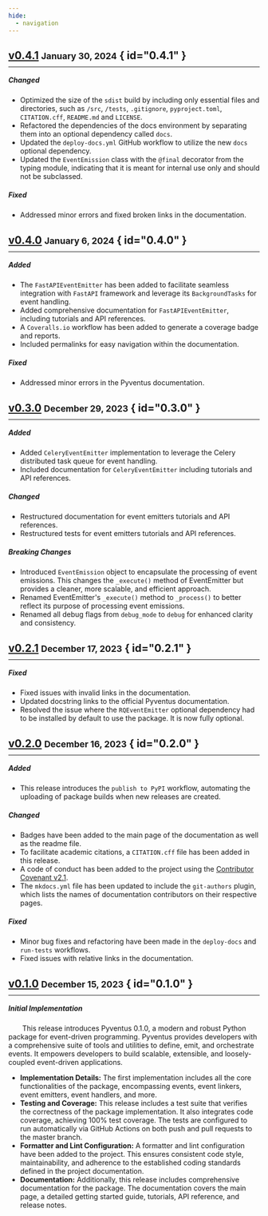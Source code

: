 ```yaml
---
hide:
  - navigation
---
```


<style>
	.divider {
		margin-top: -0.5em !important;
		margin-bottom: -0.2em !important;
	}
</style>

[//]: # (--------------------------------------------------------------------------------------------------------------)

## [v0.4.1](https://github.com/mdapena/pyventus/releases/tag/0.4.1) <small>January 30, 2024</small> { id="0.4.1" }

<hr class="divider">

##### Changed

- Optimized the size of the `sdist` build by including only essential files and directories, such as `/src`, `/tests`,
  `.gitignore`, `pyproject.toml`, `CITATION.cff`, `README.md` and `LICENSE`.
- Refactored the dependencies of the docs environment by separating them into an optional dependency called `docs`.
- Updated the `deploy-docs.yml` GitHub workflow to utilize the new `docs` optional dependency.
- Updated the `EventEmission` class with the `@final` decorator from the typing module, indicating that it is meant for
  internal use only and should not be subclassed.

##### Fixed

- Addressed minor errors and fixed broken links in the documentation.

[//]: # (--------------------------------------------------------------------------------------------------------------)

## [v0.4.0](https://github.com/mdapena/pyventus/releases/tag/0.4.0) <small>January 6, 2024</small> { id="0.4.0" }

<hr class="divider">

##### Added

- The `FastAPIEventEmitter` has been added to facilitate seamless integration with `FastAPI` framework and leverage its
  `BackgroundTasks` for event handling.
- Added comprehensive documentation for `FastAPIEventEmitter`, including tutorials and API references.
- A `Coveralls.io` workflow has been added to generate a coverage badge and reports.
- Included permalinks for easy navigation within the documentation.

##### Fixed

- Addressed minor errors in the Pyventus documentation.

[//]: # (--------------------------------------------------------------------------------------------------------------)

## [v0.3.0](https://github.com/mdapena/pyventus/releases/tag/0.3.0) <small>December 29, 2023</small> { id="0.3.0" }

<hr class="divider">

##### Added

- Added `CeleryEventEmitter` implementation to leverage the Celery distributed task queue for event handling.
- Included documentation for `CeleryEventEmitter` including tutorials and API references.

##### Changed

- Restructured documentation for event emitters tutorials and API references.
- Restructured tests for event emitters tutorials and API references.

##### Breaking Changes

- Introduced `EventEmission` object to encapsulate the processing of event emissions. This changes the `_execute()`
  method of EventEmitter but provides a cleaner, more scalable, and efficient approach.
- Renamed EventEmitter's `_execute()` method to `_process()` to better reflect its purpose of processing event
  emissions.
- Renamed all debug flags from `debug_mode` to `debug` for enhanced clarity and consistency.

[//]: # (--------------------------------------------------------------------------------------------------------------)

## [v0.2.1](https://github.com/mdapena/pyventus/releases/tag/0.2.1) <small>December 17, 2023</small> { id="0.2.1" }

<hr class="divider">

##### Fixed

- Fixed issues with invalid links in the documentation.
- Updated docstring links to the official Pyventus documentation.
- Resolved the issue where the `RQEventEmitter` optional dependency had to be installed by default to use the package.
  It is now fully optional.

[//]: # (--------------------------------------------------------------------------------------------------------------)

## [v0.2.0](https://github.com/mdapena/pyventus/releases/tag/0.2.0) <small>December 16, 2023</small> { id="0.2.0" }

<hr class="divider">

##### Added

- This release introduces the `publish to PyPI` workflow, automating the uploading of package builds
  when new releases are created.

##### Changed

- Badges have been added to the main page of the documentation as well as the readme file.
- To facilitate academic citations, a `CITATION.cff` file has been added in this release.
- A code of conduct has been added to the project using
  the [Contributor Covenant v2.1](https://www.contributor-covenant.org/version/2/1/code_of_conduct/).
- The `mkdocs.yml` file has been updated to include the `git-authors` plugin, which lists the names of documentation
  contributors on their respective pages.

##### Fixed

- Minor bug fixes and refactoring have been made in the `deploy-docs` and `run-tests` workflows.
- Fixed issues with relative links in the documentation.

[//]: # (--------------------------------------------------------------------------------------------------------------)

## [v0.1.0](https://github.com/mdapena/pyventus/releases/tag/0.1.0) <small>December 15, 2023</small> { id="0.1.0" }

<hr class="divider">

##### Initial Implementation

&emsp;&emsp;This release introduces Pyventus 0.1.0, a modern and robust Python package for event-driven programming.
Pyventus provides developers with a comprehensive suite of tools and utilities to define, emit, and orchestrate events.
It empowers developers to build scalable, extensible, and loosely-coupled event-driven applications.

- **Implementation Details:** The first implementation includes all the core functionalities of the package,
  encompassing events, event linkers, event emitters, event handlers, and more.
- **Testing and Coverage:** This release includes a test suite that verifies the correctness of the package
  implementation. It also integrates code coverage, achieving 100% test coverage. The tests are configured to run
  automatically via GitHub Actions on both push and pull requests to the master branch.
- **Formatter and Lint Configuration:** A formatter and lint configuration have been added to the project. This ensures
  consistent code style, maintainability, and adherence to the established coding standards defined in the project
  documentation.
- **Documentation:** Additionally, this release includes comprehensive documentation for the package. The documentation
  covers the main page, a detailed getting started guide, tutorials, API reference, and release notes.

[//]: # (--------------------------------------------------------------------------------------------------------------)

<br>
